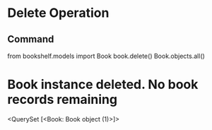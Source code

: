 # Delete Operation

## Command

from bookshelf.models import Book
book.delete()
Book.objects.all()

# Book instance deleted. No book records remaining

<QuerySet [<Book: Book object (1)>]>

